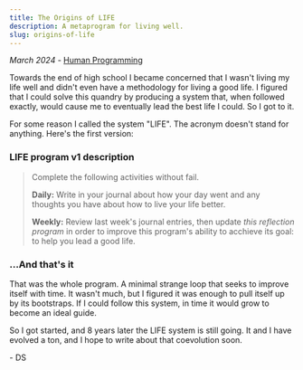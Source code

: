 ```yaml
---
title: The Origins of LIFE
description: A metaprogram for living well.
slug: origins-of-life
---
```

_March 2024_ - [Human Programming](/human-programming)

Towards the end of high school I became concerned that I wasn't living my life well and didn't even have a methodology for living a good life. I figured that I could solve this quandry by producing a system that, when followed exactly, would cause me to eventually lead the best life I could. So I got to it.

For some reason I called the system "LIFE". The acronym doesn't stand for anything. Here's the first version:

### LIFE program v1 description
> Complete the following activities without fail.
>
> **Daily:** Write in your journal about how your day went and any thoughts you have about how to live your life better.
>
> **Weekly:** Review last week's journal entries, then update *this reflection program* in order to improve this program's ability to acchieve its goal: to help you lead a good life.

### ...And that's it
That was the whole program. A minimal strange loop that seeks to improve itself with time. It wasn't much, but I figured it was enough to pull itself up by its bootstraps. If I could follow this system, in time it would grow to become an ideal guide.

So I got started, and 8 years later the LIFE system is still going. It and I have evolved a ton, and I hope to write about that coevolution soon.

\- DS
